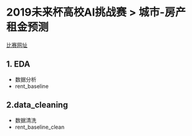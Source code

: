 # 2019未来杯高校AI挑战赛 > 城市-房产租金预测
[比赛网址](https://ai.futurelab.tv/contest_detail/3)

## 1. EDA

- 数据分析
- rent_baseline

## 2.data_cleaning

- 数据清洗
- rent_baseline_clean
